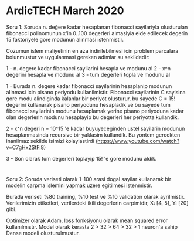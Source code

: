 # ArdicTECH March 2020

Soru 1: Soruda n. değere kadar hesaplanan fibonacci sayilariyla olusturulan fibonacci polinomunun x'in 0..100 degerleri almasiyla elde edilecek degerin 15 faktoriyele gore modunun alinmasi istenmistir.

Cozumun islem maliyetinin en aza indirilebilmesi icin problem parcalara bolunmustur ve uygulanmasi gereken adimlar su sekildedir:

  1 - n. degere kadar fibonacci sayilarini hesapla ve modunu al
  2 - x^n degerini hesapla ve modunu al
  3 - tum degerleri topla ve modunu al

1 - Burada n. degere kadar fibonacci sayilarinin hesaplanip modunun alinmasi icin pisano periyodu kullanilmistir. Fibonacci sayilarinin C sayisina gore modu alindiginda kalanlar bir periyot olusturur, bu sayede C = 15! degerini kullanarak pisano periyodunu hesapladik ve bu sayede tum fibonacci sayilarinin modunu hesaplamak yerine pisano periyoduna kadar olan degerlerin modunu hesaplayip bu degerleri her periyotta kullandik.

2 - x^n degeri n = 10^15 'e kadar buyuyeceginden ustel sayilarin modunun hesaplanmasinda recursive bir yaklasim kullandik. Bu yontem gercekten inanilmaz sekilde isimizi kolaylastirdi
(https://www.youtube.com/watch?v=C7gHx2StFi8)

3 - Son olarak tum degerleri toplayip 15! 'e gore modunu aldik.

#

Soru 2: Soruda veriseti olarak 1-100 arasi dogal sayilar kullanarak bir modelin carpma islemini yapmak uzere egitilmesi istenmistir.

Burada veriseti %80 training, %10 test ve %10 validation olarak ayrilmistir. 
Verilerimizin etiketleri, verilerdeki ikili degerlerin carpimidir, X: [4, 5], Y: [20] gibi.

Optimizer olarak Adam, loss fonksiyonu olarak mean squared error kullanılmıstır.
Model olarak kerasta 2 > 32 > 64 > 32 > 1 neuron'a sahip Dense modeli olusturulmustur.
